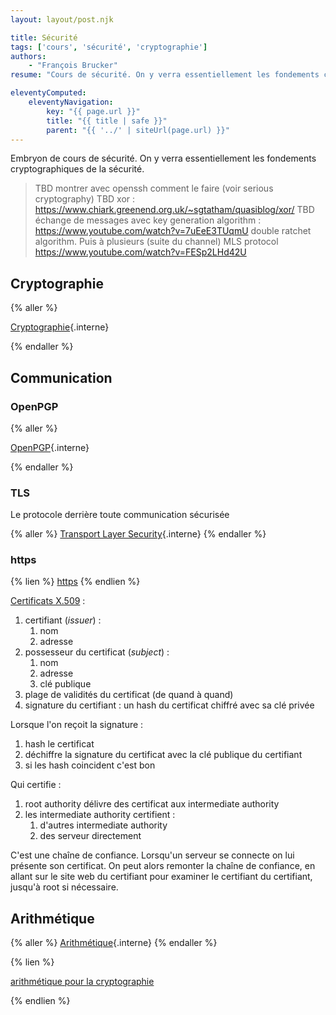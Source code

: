 ```yaml
---
layout: layout/post.njk

title: Sécurité
tags: ['cours', 'sécurité', 'cryptographie']
authors:
    - "François Brucker"
resume: "Cours de sécurité. On y verra essentiellement les fondements cryptographiques."

eleventyComputed:
    eleventyNavigation:
        key: "{{ page.url }}"
        title: "{{ title | safe }}"
        parent: "{{ '../' | siteUrl(page.url) }}"
---
```


Embryon de cours de sécurité. On y verra essentiellement les fondements cryptographiques de la sécurité.

> TBD montrer avec openssh comment le faire (voir serious cryptography)
> TBD xor : <https://www.chiark.greenend.org.uk/~sgtatham/quasiblog/xor/>
> TBD échange de messages avec key generation algorithm : <https://www.youtube.com/watch?v=7uEeE3TUqmU> double ratchet algorithm. Puis à plusieurs (suite du channel) MLS protocol <https://www.youtube.com/watch?v=FESp2LHd42U>

## Cryptographie

{% aller %}

[Cryptographie](./cryptographie){.interne}

{% endaller %}

## Communication

### OpenPGP

{% aller %}

[OpenPGP](./openpgp){.interne}

{% endaller %}

### TLS

Le protocole derrière toute communication sécurisée

{% aller %}
[Transport Layer Security](./tls){.interne}
{% endaller %}

### https

{% lien %}
[https](https://www.youtube.com/watch?v=OU-e_Qz-v4U&list=PLql0J2JIDXdOREGUibCXlsevKDK4o8EzN)
{% endlien %}

[Certificats X.509](https://fr.wikipedia.org/wiki/X.509) :

1. certifiant (*issuer*) :
   1. nom
   2. adresse
2. possesseur du certificat (*subject*) :
   1. nom
   2. adresse
   3. clé publique
3. plage de validités du certificat (de quand à quand)
4. signature du certifiant : un hash du certificat chiffré avec sa clé privée

Lorsque l'on reçoit la signature :

1. hash le certificat
2. déchiffre la signature du certificat avec la clé publique du certifiant
3. si les hash coincident c'est bon

Qui certifie :

1. root authority délivre des certificat aux intermediate authority
2. les intermediate authority certifient :
   1. d'autres intermediate authority
   2. des serveur directement

C'est une chaîne de confiance. Lorsqu'un serveur se connecte on lui présente son certificat. On peut alors remonter la chaîne de confiance, en allant sur le site web du certifiant pour examiner le certifiant du certifiant, jusqu'à root si nécessaire.

## Arithmétique

{% aller %}
[Arithmétique](./arithmétique){.interne}
{% endaller %}

{% lien %}

[arithmétique pour la cryptographie](https://www.youtube.com/watch?v=oRM-gNrbcgE&list=PL024XGD7WCIEii2U_HKeprCTJA4xb-uJ6&index=1)

{% endlien %}
